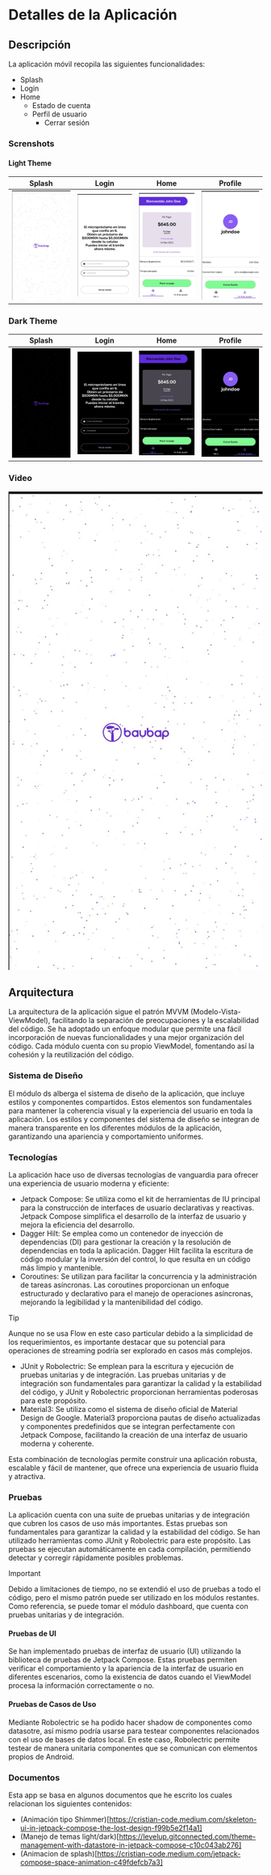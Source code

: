 # Detalles de la Aplicación

## Descripción

La aplicación móvil recopila las siguientes funcionalidades:

- Splash
- Login
- Home
    - Estado de cuenta
    - Perfil de usuario
        - Cerrar sesión

### Screnshots

#### Light Theme
| Splash                                    | Login                                   | Home                                  | Profile                                     |
|-------------------------------------------|-----------------------------------------|---------------------------------------|---------------------------------------------|
| ![Splash](./screenshots/splash_light.jpg) | ![Login](./screenshots/login_light.jpg) | ![Home](./screenshots/home_light.jpg) | ![Profile](./screenshots/profile_light.jpg) |

### Dark Theme
| Splash                                   | Login                                  | Home                                 | Profile                                    |
|------------------------------------------|----------------------------------------|--------------------------------------|--------------------------------------------|
| ![Splash](./screenshots/splash_dark.jpg) | ![Login](./screenshots/login_dark.jpg) | ![Home](./screenshots/home_dark.jpg) | ![Profile](./screenshots/profile_dark.jpg) |

### Video
[![Video](./screenshots/splash_light.jpg)](./screenshots/video.webm)

## Arquitectura

La arquitectura de la aplicación sigue el patrón MVVM (Modelo-Vista-ViewModel), facilitando la
separación de preocupaciones y la escalabilidad del código. Se ha adoptado un enfoque modular que
permite una fácil incorporación de nuevas funcionalidades y una mejor organización del código. Cada
módulo cuenta con su propio ViewModel, fomentando así la cohesión y la reutilización del código.

### Sistema de Diseño

El módulo ds alberga el sistema de diseño de la aplicación, que incluye estilos y componentes
compartidos. Estos elementos son fundamentales para mantener la coherencia visual y la experiencia
del usuario en toda la aplicación. Los estilos y componentes del sistema de diseño se integran de
manera transparente en los diferentes módulos de la aplicación, garantizando una apariencia y
comportamiento uniformes.

### Tecnologías

La aplicación hace uso de diversas tecnologías de vanguardia para ofrecer una experiencia de usuario
moderna y eficiente:

- Jetpack Compose: Se utiliza como el kit de herramientas de IU principal para la construcción de
  interfaces de usuario declarativas y reactivas. Jetpack Compose simplifica el desarrollo de la
  interfaz de usuario y mejora la eficiencia del desarrollo.
- Dagger Hilt: Se emplea como un contenedor de inyección de dependencias (DI) para gestionar la
  creación y la resolución de dependencias en toda la aplicación. Dagger Hilt facilita la escritura
  de código modular y la inversión del control, lo que resulta en un código más limpio y mantenible.
- Coroutines: Se utilizan para facilitar la concurrencia y la administración de tareas asíncronas.
  Las coroutines proporcionan un enfoque estructurado y declarativo para el manejo de operaciones
  asíncronas, mejorando la legibilidad y la mantenibilidad del código.

> [!TIP]
> Aunque no se usa Flow en este caso particular debido a la simplicidad de los requerimientos, es
> importante destacar que su potencial para operaciones de streaming podría ser explorado en casos más
> complejos.

- JUnit y Robolectric: Se emplean para la escritura y ejecución de pruebas unitarias y de
  integración. Las pruebas unitarias y de integración son fundamentales para garantizar la calidad y
  la estabilidad del código, y JUnit y Robolectric proporcionan herramientas poderosas para este
  propósito.
- Material3: Se utiliza como el sistema de diseño oficial de Material Design de Google. Material3
  proporciona pautas de diseño actualizadas y componentes predefinidos que se integran perfectamente
  con Jetpack Compose, facilitando la creación de una interfaz de usuario moderna y coherente.

Esta combinación de tecnologías permite construir una aplicación robusta, escalable y fácil de
mantener, que ofrece una experiencia de usuario fluida y atractiva.

### Pruebas

La aplicación cuenta con una suite de pruebas unitarias y de integración que cubren los casos de uso
más importantes. Estas pruebas son fundamentales para garantizar la calidad y la estabilidad del
código. Se han utilizado herramientas como JUnit y Robolectric para este propósito. Las pruebas se
ejecutan automáticamente en cada compilación, permitiendo detectar y corregir rápidamente posibles
problemas.

> [!IMPORTANT]  
> Debido a limitaciones de tiempo, no se extendió el uso de pruebas a todo el código, pero el mismo
> patrón puede ser utilizado en los módulos restantes. Como referencia, se puede tomar el módulo
> dashboard, que cuenta con pruebas unitarias y de integración.

#### Pruebas de UI

Se han implementado pruebas de interfaz de usuario (UI) utilizando la biblioteca de pruebas de
Jetpack Compose. Estas pruebas permiten verificar el comportamiento y la apariencia de la interfaz
de usuario en diferentes escenarios, como la existencia de datos cuando el ViewModel procesa la
información correctamente o no.

#### Pruebas de Casos de Uso

Mediante Robolectric se ha podido hacer shadow de componentes como datasotre, así mismo podría
usarse para testear componentes relacionados con el uso de bases de datos local. En este caso,
Robolectric permite testear de manera unitaria componentes que se comunican con elementos propios de
Android.

### Documentos

Esta app se basa en algunos documentos que he escrito los cuales relacionan los siguientes contenidos:
- (Animación tipo Shimmer)[https://cristian-code.medium.com/skeleton-ui-in-jetpack-compose-the-lost-design-f99b5e2f14a1]
- (Manejo de temas light/dark)[https://levelup.gitconnected.com/theme-management-with-datastore-in-jetpack-compose-c10c043ab276]
- (Animacion de splash)[https://cristian-code.medium.com/jetpack-compose-space-animation-c49fdefcb7a3]